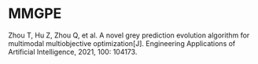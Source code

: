 # MMGPE
Zhou T, Hu Z, Zhou Q, et al. A novel grey prediction evolution algorithm for multimodal multiobjective optimization[J]. Engineering Applications of Artificial Intelligence, 2021, 100: 104173.
